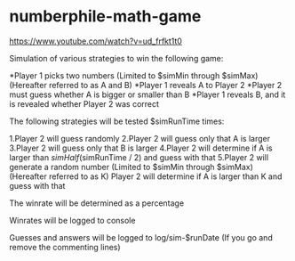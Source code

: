 # numberphile-math-game
https://www.youtube.com/watch?v=ud_frfkt1t0

Simulation of various strategies to win the following game:

*Player 1 picks two numbers (Limited to $simMin through $simMax) (Hereafter referred to as A and B)
*Player 1 reveals A to Player 2
*Player 2 must guess whether A is bigger or smaller than B
*Player 1 reveals B, and it is revealed whether Player 2 was correct
	
The following strategies will be tested $simRunTime times:

1.Player 2 will guess randomly
2.Player 2 will guess only that A is larger
3.Player 2 will guess only that B is larger
4.Player 2 will determine if A is larger than $simHalf ($simRunTime / 2) and guess with that
5.Player 2 will generate a random number (Limited to $simMin through $simMax) (Hereafter referred to as K)
   Player 2 will determine if A is larger than K and guess with that
   
The winrate will be determined as a percentage

Winrates will be logged to console

Guesses and answers will be logged to log/sim-$runDate (If you go and remove the commenting lines)
